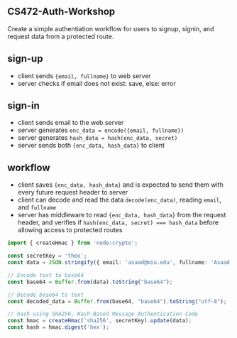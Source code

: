 ## CS472-Auth-Workshop
Create a simple authentiation workflow for users to signup, signin, and request data from a protected route.
## sign-up
* client sends `{email, fullname}` to web server
* server checks if email does not exist: save, else: error
    
## sign-in
* client sends email to the web server
* server generates `enc_data = encode({email, fullname})`
* server generates `hash_data = hash(enc_data, secret)`
* server sends both `{enc_data, hash_data}` to client

## workflow
* client saves `{enc_data, hash_data}` and is expected to send them with every future request header to server
* client can decode and read the data `decode(enc_data)`, reading `email`, and `fullname`
* server has middleware to read `{enc_data, hash_data}` from the request header, and verifies if `hash(enc_data, secret) === hash_data` before allowing access to protected routes

```typescript
import { createHmac } from 'node:crypto';

const secretKey = 'theo';
const data = JSON.stringify({ email: 'asaad@miu.edu', fullname: 'Asaad Saad' });

// Encode text to base64
const base64 = Buffer.from(data).toString("base64");

// Decode base64 to text
const decoded_data = Buffer.from(base64, "base64").toString("utf-8");

// hash using SHA256, Hash-Based Message Authentication Code
const hmac = createHmac('sha256', secretKey).update(data);
const hash = hmac.digest('hex');
```

